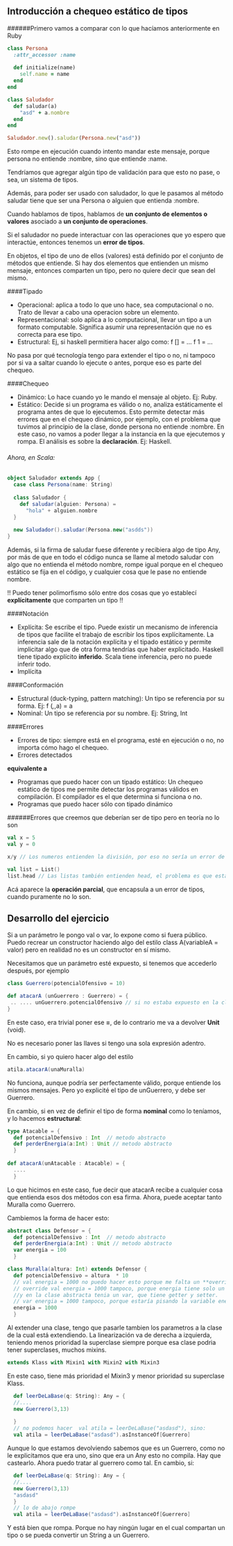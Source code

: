 ## Introducción a chequeo estático de tipos

######Primero vamos a comparar con lo que hacíamos anteriormente en Ruby

~~~ruby
class Persona
  :attr_accessor :name
  
  def initialize(name)
    self.name = name
  end
end

class Saludador
  def saludar(a)
    "asd" + a.nombre
  end
end

Saludador.new().saludar(Persona.new("asd"))
~~~

Esto rompe en ejecución cuando intento mandar este mensaje, porque persona no entiende :nombre, sino que entiende :name.

Tendríamos que agregar algún tipo de validación para que esto no pase, o sea, un sistema de tipos.

Además, para poder ser usado con saludador, lo que le pasamos al método saludar tiene que ser una Persona
o alguien que entienda :nombre.

Cuando hablamos de tipos, hablamos de **un conjunto de elementos o valores** asociado a **un conjunto de operaciones**.

Si el saludador no puede interactuar con las operaciones que yo espero que interactúe, entonces tenemos un **error de tipos**.

En objetos, el tipo de uno de ellos (valores) está definido por el conjunto de métodos que entiende. Si hay dos elementos que entienden
un mismo mensaje, entonces comparten un tipo, pero no quiere decir que sean del mismo.

####Tipado

- Operacional: aplica a todo lo que uno hace, sea computacional o no. Trato de llevar a cabo una operacion sobre un 
elemento. 
- Representacional: solo aplica a lo computacional, llevar un tipo a un formato computable. Significa asumir una representación que no es correcta para ese tipo.
- Estructural: Ej, si haskell permitiera hacer algo como: f [] = ...   f 1 = ... 

No pasa por qué tecnología tengo para extender el tipo o no, ni tampoco por si va a saltar cuando lo ejecute o antes, porque eso es parte del chequeo.

####Chequeo

- Dinámico: Lo hace cuando yo le mando el mensaje al objeto. Ej: Ruby.
- Estático: Decide si un programa es válido o no, analiza estáticamente el programa antes de que lo ejecutemos.
Esto permite detectar más errores que en el chequeo dinámico, por ejemplo, con el problema que tuvimos al principio
de la clase, donde persona no entiende :nombre. En este caso, no vamos a poder llegar a la instancia en la que ejecutemos
y rompa. El análisis es sobre la **declaración**. Ej: Haskell.

###### Ahora, en Scala:

~~~scala
object Saludador extends App {
  case class Persona(name: String)
  
  class Saludador {
    def saludar(alguien: Persona) =
      "hola" + alguien.nombre
  }
  
  new Saludador().saludar(Persona.new("asdds"))
}
~~~

Además, si la firma de saludar fuese diferente y recibiera algo de tipo Any, por más de que en todo el código nunca se
llame al metodo saludar con algo que no entienda el método nombre, rompe igual porque en el chequeo estático se fija
en el código, y cualquier cosa que le pase no entiende nombre. 

!! Puedo tener polimorfismo sólo entre dos cosas que yo establecí **explícitamente** que comparten un tipo !!

####Notación
- Explícita: Se escribe el tipo. Puede existir un mecanismo de inferencia de tipos que facilite el trabajo de escribir los tipos explícitamente.
La inferencia sale de la notación explícita y el tipado estático y permite implicitar algo que de otra forma tendrías que haber explicitado. 
Haskell tiene tipado explícito **inferido**. Scala tiene inferencia, pero no puede inferir todo.
- Implícita

####Conformación
- Estructural (duck-typing, pattern matching): Un tipo se referencia por su forma. Ej: f (_,_,a) = a
- Nominal: Un tipo se referencia por su nombre. Ej: String, Int

####Errores
- Errores de tipo: siempre está en el programa, esté en ejecución o no, no importa cómo hago el chequeo.
- Errores detectados

**equivalente a**

- Programas que puedo hacer con un tipado estático: Un chequeo estático de tipos me permite detectar los programas válidos en compilación. El compilador es el que determina si funciona o no.
- Programas que puedo hacer sólo con tipado dinámico

######Errores que creemos que deberían ser de tipo pero en teoría no lo son

~~~scala
val x = 5
val y = 0

x/y // Los numeros entienden la división, por eso no sería un error de tipos en realidad

val list = List()
list.head // Las listas también entienden head, el problema es que está vacía
~~~

Acá aparece la **operación parcial**, que encapsula a un error de tipos, cuando puramente no lo son.

## Desarrollo del ejercicio

Si a un parámetro le pongo val o var, lo expone como si fuera público.
Puedo recrear un constructor haciendo algo del estilo class A(variableA = valor) pero en realidad no es un constructor en sí mismo.

Necesitamos que un parámetro esté expuesto, si tenemos que accederlo después, por ejemplo

~~~scala
class Guerrero(potencialOfensivo = 10)

def atacarA (unGuerrero : Guerrero) = {
 .. .... unGuerrero.potencialOfensivo // si no estaba expuesto en la clase, no podía hacerlo.
}
~~~

En este caso, era trivial poner ese **=**, de lo contrario me va a devolver **Unit** (void).

No es necesario poner las llaves si tengo una sola expresión adentro.

En cambio, si yo quiero hacer algo del estilo

~~~scala
atila.atacarA(unaMuralla)
~~~

No funciona, aunque podría ser perfectamente válido, porque entiende los mismos mensajes. Pero yo explicité el tipo de unGuerrero, y debe ser Guerrero.

En cambio, si en vez de definir el tipo de forma **nominal** como lo teníamos, y lo hacemos **estructural**:

~~~scala
type Atacable = {
  def potencialDefensivo : Int  // metodo abstracto
  def perderEnergia(a:Int) : Unit // metodo abstracto
  }
  
def atacarA(unAtacable : Atacable) = {
  ....
  }
~~~

Lo que hicimos en este caso, fue decir que atacarA recibe a cualquier cosa que entienda esos dos métodos con esa firma.
Ahora, puede aceptar tanto Muralla como Guerrero.

Cambiemos la forma de hacer esto:

~~~scala
abstract class Defensor = {
  def potencialDefensivo : Int  // metodo abstracto
  def perderEnergia(a:Int) : Unit // metodo abstracto
  var energia = 100
  }

class Muralla(altura: Int) extends Defensor {
  def potencialDefensivo = altura  * 10
  // val energia = 1000 no puedo hacer esto porque me falta un **override**
  // override val energia = 1000 tampoco, porque energia tiene solo un getter y no un setter,
  //y en la clase abstracta tenia un var, que tiene getter y setter.
  // var energia = 1000 tampoco, porque estaría pisando la variable energia con otra variable energia.
  energia = 1000
  }
~~~

Al extender una clase, tengo que pasarle tambien los parametros a la clase de la cual está extendiendo.
La linearización va de derecha a izquierda, teniendo menos prioridad la superclase siempre porque esa clase podria tener superclases, muchos mixins.

~~~scala
extends Klass with Mixin1 with Mixin2 with Mixin3
~~~

En este caso, tiene más prioridad el Mixin3 y menor prioridad su superclase Klass.

~~~scala
  def leerDeLaBase(q: String): Any = {
  //....
  new Guerrero(3,13)
  
  }
  // no podemos hacer  val atila = leerDeLaBase("asdasd"), sino:
  val atila = leerDeLaBase("asdasd").asInstanceOf[Guerrero]
~~~

Aunque lo que estamos devolviendo sabemos que es un Guerrero, como no le explicitamos que era uno, sino que era un Any
esto no compila. Hay que castearlo. Ahora puedo tratar al guerrero como tal. En cambio, si:

~~~scala
  def leerDeLaBase(q: String): Any = {
  //....
  new Guerrero(3,13)
  "asdasd"
  }
  // lo de abajo rompe
  val atila = leerDeLaBase("asdasd").asInstanceOf[Guerrero]
~~~

Y está bien que rompa. Porque no hay ningún lugar en el cual compartan un tipo o se pueda convertir un String a un Guerrero.
